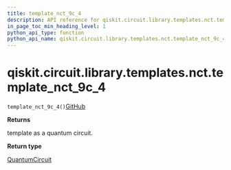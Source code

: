 ```yaml
---
title: template_nct_9c_4
description: API reference for qiskit.circuit.library.templates.nct.template_nct_9c_4
in_page_toc_min_heading_level: 1
python_api_type: function
python_api_name: qiskit.circuit.library.templates.nct.template_nct_9c_4
---
```


# qiskit.circuit.library.templates.nct.template\_nct\_9c\_4

<span id="qiskit.circuit.library.templates.nct.template_nct_9c_4" />

`template_nct_9c_4()`[GitHub](https://github.com/qiskit/qiskit/tree/stable/0.20/qiskit/circuit/library/templates/nct/template_nct_9c_4.py "view source code")

**Returns**

template as a quantum circuit.

**Return type**

[QuantumCircuit](qiskit.circuit.QuantumCircuit "qiskit.circuit.QuantumCircuit")

